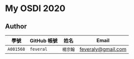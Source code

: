 # My OSDI 2020

## Author

| 學號 | GitHub 帳號 | 姓名 | Email |
| --- | ----------- | --- | --- |
|`A081568`| `feveral` | `楊宗翰` | feveraly@gmail.com |